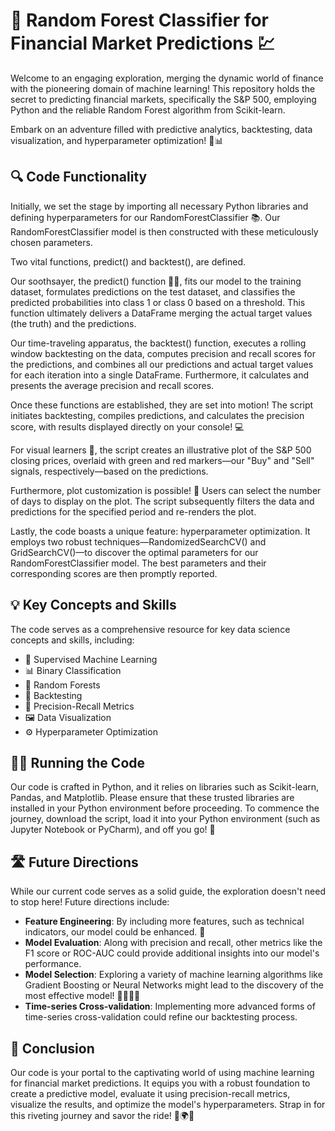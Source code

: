 # 🚀 Random Forest Classifier for Financial Market Predictions 💹

Welcome to an engaging exploration, merging the dynamic world of finance with the pioneering domain of machine learning! This repository holds the secret to predicting financial markets, specifically the S&P 500, employing Python and the reliable Random Forest algorithm from Scikit-learn.

Embark on an adventure filled with predictive analytics, backtesting, data visualization, and hyperparameter optimization! 🧪📊

## 🔍 Code Functionality

Initially, we set the stage by importing all necessary Python libraries and defining hyperparameters for our RandomForestClassifier 📚. Our RandomForestClassifier model is then constructed with these meticulously chosen parameters.

Two vital functions, predict() and backtest(), are defined.

Our soothsayer, the predict() function 🧙‍♂️, fits our model to the training dataset, formulates predictions on the test dataset, and classifies the predicted probabilities into class 1 or class 0 based on a threshold. This function ultimately delivers a DataFrame merging the actual target values (the truth) and the predictions.

Our time-traveling apparatus, the backtest() function, executes a rolling window backtesting on the data, computes precision and recall scores for the predictions, and combines all our predictions and actual target values for each iteration into a single DataFrame. Furthermore, it calculates and presents the average precision and recall scores.

Once these functions are established, they are set into motion! The script initiates backtesting, compiles predictions, and calculates the precision score, with results displayed directly on your console! 💻

For visual learners 🎉, the script creates an illustrative plot of the S&P 500 closing prices, overlaid with green and red markers—our "Buy" and "Sell" signals, respectively—based on the predictions.

Furthermore, plot customization is possible! 🎨 Users can select the number of days to display on the plot. The script subsequently filters the data and predictions for the specified period and re-renders the plot.

Lastly, the code boasts a unique feature: hyperparameter optimization. It employs two robust techniques—RandomizedSearchCV() and GridSearchCV()—to discover the optimal parameters for our RandomForestClassifier model. The best parameters and their corresponding scores are then promptly reported.

## 💡 Key Concepts and Skills

The code serves as a comprehensive resource for key data science concepts and skills, including:

- 🎯 Supervised Machine Learning
- 📊 Binary Classification
- 🌲 Random Forests
- 🔄 Backtesting
- 🥇 Precision-Recall Metrics
- 🖼️ Data Visualization
- ⚙️ Hyperparameter Optimization

## 🏃‍♀️ Running the Code

Our code is crafted in Python, and it relies on libraries such as Scikit-learn, Pandas, and Matplotlib. Please ensure that these trusted libraries are installed in your Python environment before proceeding. To commence the journey, download the script, load it into your Python environment (such as Jupyter Notebook or PyCharm), and off you go! 🚀

## 🛣️ Future Directions

While our current code serves as a solid guide, the exploration doesn't need to stop here! Future directions include:

- **Feature Engineering**: By including more features, such as technical indicators, our model could be enhanced. 🌟
- **Model Evaluation**: Along with precision and recall, other metrics like the F1 score or ROC-AUC could provide additional insights into our model's performance.
- **Model Selection**: Exploring a variety of machine learning algorithms like Gradient Boosting or Neural Networks might lead to the discovery of the most effective model! 🧝‍♀️🧝‍♂️
- **Time-series Cross-validation**: Implementing more advanced forms of time-series cross-validation could refine our backtesting process.

## 💭 Conclusion

Our code is your portal to the captivating world of using machine learning for financial market predictions. It equips you with a robust foundation to create a predictive model, evaluate it using precision-recall metrics, visualize the results, and optimize the model's hyperparameters. Strap in for this riveting journey and savor the ride! 🚀🌍💫
